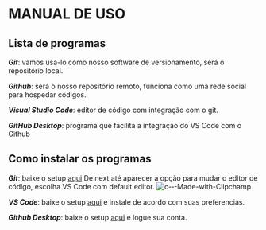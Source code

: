 # MANUAL DE USO 

## Lista de programas

__*Git*__: vamos usa-lo como nosso software de versionamento, será o repositório local.

__*Github*__: será o nosso repositório remoto, funciona como uma rede social para hospedar códigos. 

__*Visual Studio Code*__: editor de código com integração com o git.

__*GitHub Desktop*__: programa que facilita a integração do VS Code com o Github

## Como instalar os programas

__*Git*__: baixe o setup [aqui](https://github.com/git-for-windows/git/releases/download/v2.31.1.windows.1/Git-2.31.1-64-bit.exe)
 De next até aparecer a opção para mudar o editor de código, escolha VS Code com default editor.
![c-‐-Made-with-Clipchamp](https://user-images.githubusercontent.com/82667387/115599022-7291c900-a2b1-11eb-8088-8aa37c8392f1.gif)



__*VS Code*__: baixe o setup [aqui](https://code.visualstudio.com/download) e instale de acordo com suas preferencias.

__*Github Desktop*__: baixe o setup [aqui](https://central.github.com/deployments/desktop/desktop/latest/win32) e logue sua conta.






